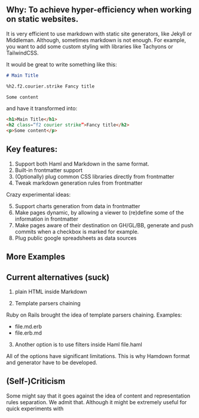 ## Why: To achieve hyper-efficiency when working on static websites.

It is very efficient to use markdown with static site generators, like Jekyll or Middleman. Although, sometimes markdown is not enough. For example, you want to add some custom styling with libraries like Tachyons or TailwindCSS.

It would be great to write something like this:

```md
# Main Title

%h2.f2.courier.strike Fancy title

Some content
```

and have it transformed into:

```html
<h1>Main Title</h1>
<h2 class=“f2 courier strike”>Fancy title</h2>
<p>Some content</p>
```


## Key features: 

1. Support both Haml and Markdown in the same format.
2. Built-in frontmatter support
3. (Optionally) plug common CSS libraries directly from frontmatter
4. Tweak markdown generation rules from frontmatter

Crazy experimental ideas:

5. Support charts generation from data in frontmatter
6. Make pages dynamic, by allowing a viewer to (re)define some of the information in frontmatter
7. Make pages aware of their destination on GH/GL/BB, generate and push commits when a checkbox is marked for example.
8. Plug public google spreadsheets as data sources

## More Examples



## Current alternatives (suck)

1) plain HTML inside Markdown

2) Template parsers chaining

Ruby on Rails brought the idea of template parsers chaining. Examples:
- file.md.erb
- file.erb.md

3) Another option is to use filters inside Haml
file.haml

All of the options have significant limitations. This is why Hamdown format and generator have to be developed.

## (Self-)Criticism

Some might say that it goes against the idea of content and representation rules separation. We admit that. Although it might be extremely useful for quick experiments with 
